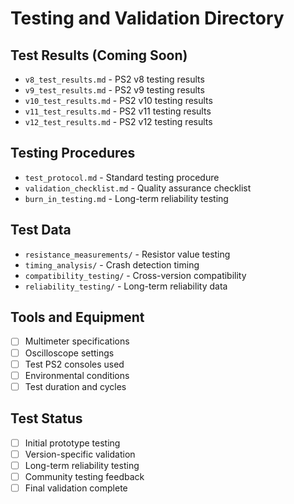 # Testing and Validation Directory

## Test Results (Coming Soon)
- `v8_test_results.md` - PS2 v8 testing results
- `v9_test_results.md` - PS2 v9 testing results  
- `v10_test_results.md` - PS2 v10 testing results
- `v11_test_results.md` - PS2 v11 testing results
- `v12_test_results.md` - PS2 v12 testing results

## Testing Procedures
- `test_protocol.md` - Standard testing procedure
- `validation_checklist.md` - Quality assurance checklist
- `burn_in_testing.md` - Long-term reliability testing

## Test Data
- `resistance_measurements/` - Resistor value testing
- `timing_analysis/` - Crash detection timing
- `compatibility_testing/` - Cross-version compatibility
- `reliability_testing/` - Long-term reliability data

## Tools and Equipment
- [ ] Multimeter specifications
- [ ] Oscilloscope settings
- [ ] Test PS2 consoles used
- [ ] Environmental conditions
- [ ] Test duration and cycles

## Test Status
- [ ] Initial prototype testing
- [ ] Version-specific validation
- [ ] Long-term reliability testing
- [ ] Community testing feedback
- [ ] Final validation complete
